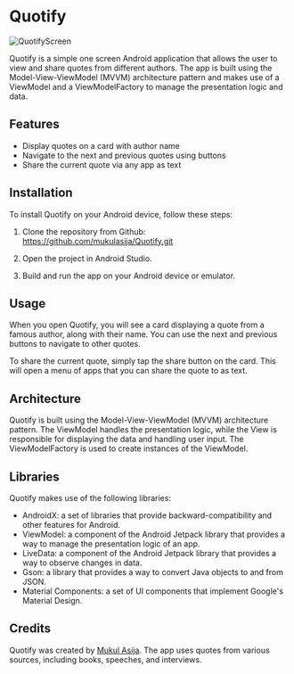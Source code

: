 # Quotify

![QuotifyScreen](https://user-images.githubusercontent.com/78532621/229735759-493c252f-1521-4a29-bd84-a9360178d460.jpeg)
<!-- <img src="https://mma.prnewswire.com/media/1513369/Educative_Logo.jpg](https://user-images.githubusercontent.com/78532621/229735759-493c252f-1521-4a29-bd84-a9360178d460.jpeg"  width="60%" height="30%"> -->
Quotify is a simple one screen Android application that allows the user to view and share quotes from different authors. The app is built using the Model-View-ViewModel (MVVM) architecture pattern and makes use of a ViewModel and a ViewModelFactory to manage the presentation logic and data.

## Features

- Display quotes on a card with author name
- Navigate to the next and previous quotes using buttons
- Share the current quote via any app as text

## Installation

To install Quotify on your Android device, follow these steps:

1. Clone the repository from Github:
   https://github.com/mukulasija/Quotify.git
 
2. Open the project in Android Studio.

3. Build and run the app on your Android device or emulator.

## Usage

When you open Quotify, you will see a card displaying a quote from a famous author, along with their name. You can use the next and previous buttons to navigate to other quotes.

To share the current quote, simply tap the share button on the card. This will open a menu of apps that you can share the quote to as text.

## Architecture

Quotify is built using the Model-View-ViewModel (MVVM) architecture pattern. The ViewModel handles the presentation logic, while the View is responsible for displaying the data and handling user input. The ViewModelFactory is used to create instances of the ViewModel.

## Libraries

Quotify makes use of the following libraries:

- AndroidX: a set of libraries that provide backward-compatibility and other features for Android.
- ViewModel: a component of the Android Jetpack library that provides a way to manage the presentation logic of an app.
- LiveData: a component of the Android Jetpack library that provides a way to observe changes in data.
- Gson: a library that provides a way to convert Java objects to and from JSON.
- Material Components: a set of UI components that implement Google's Material Design.

## Credits

Quotify was created by [Mukul Asija](https://github.com/mukulasija). The app uses quotes from various sources, including books, speeches, and interviews.


